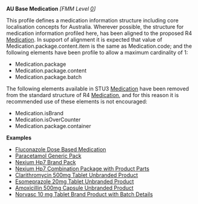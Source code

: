 **AU Base Medication**  *[FMM Level [0](guidance.html)]*

This profile defines a medication information structure including core localisation concepts for Australia. 
Wherever possible, the structure for medication information profiled here, has been aligned to the proposed R4 [Medication](http://hl7.org/fhir/2018May/medication.html). In support of alignment it is expected that value of Medication.package.content.item is the same as Medication.code; and the following elements have been profile to allow a maximum cardinality of 1:

* Medication.package
* Medication.package.content
* Medication.package.batch

The following elements available in STU3 [Medication](http://hl7.org/fhir/STU3/medication.html)  have been removed from the standard structure of R4 [Medication](http://hl7.org/fhir/2018May/medication.html), and for this reason it is recommended use of these elements is not encouraged:

* Medication.isBrand
* Medication.isOverCounter
* Medication.package.container

**Examples**

* [Fluconazole Dose Based Medication](Medication-MedicationDoseBased.html)
* [Paracetamol Generic Pack](medication-GenericPack0.html)
* [Nexium Hp7 Brand Pack](medication-BrandedPack0.html)
* [Nexium Hp7 Combination Package with Product Parts](medication-CombinationPackage0.html)
* [Clarithromycin 500mg Tablet Unbranded Product](medication-UnbrandedProduct0.html)
* [Esomeprazole 20mg Tablet Unbranded Product](medication-UnbrandedProduct1.html)
* [Amoxicillin 500mg Capsule Unbranded Product](medication-UnbrandedProduct2.html) 
* [Norvasc 10 mg Tablet Brand Product with Batch Details](Medication-Norvasc10mgTabletBrandProductwithBatchDetails.html)